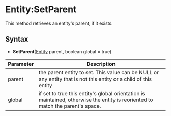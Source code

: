# Entity:SetParent

This method retrieves an entity's parent, if it exists.

## Syntax

- **SetParent**([Entity](Entity.md) parent, boolean global = true)

| Parameter | Description |
| ------ | ------ |
| parent | the parent entity to set. This value can be NULL or any entity that is not this entity or a child of this entity |
| global | if set to true this entity's global orientation is maintained, otherwise the entity is reoriented to match the parent's space. |
